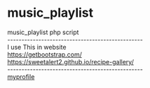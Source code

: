 # music_playlist
music_playlist php script
<br>
<a>------------------------------------------------</a>
<br>
I use This in website
<br>
https://getbootstrap.com/
<br>
https://sweetalert2.github.io/recipe-gallery/
<br>
<a>------------------------------------------------</a>
<br>
[myprofile](https://myyoomi.carrd.co/)
